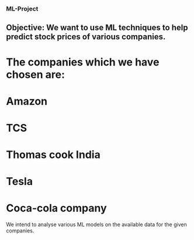### ML-Project

## Objective:  We want to use ML techniques to help predict stock prices of various companies.
# The companies which we have chosen are:
  # Amazon
  # TCS
  # Thomas cook India
  # Tesla
  # Coca-cola company
We intend to analyse various ML models on the available data for the given companies.

